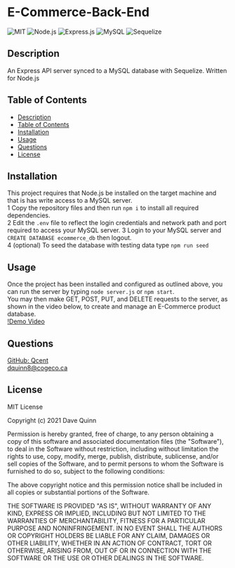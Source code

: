 
# E-Commerce-Back-End
 
 ![MIT](https://img.shields.io/badge/License-MIT-orange)  ![Node.js](https://img.shields.io/badge/Tech-Node.js-lightblue)  ![Express.js](https://img.shields.io/badge/Tech-Express.js-lightblue)  ![MySQL](https://img.shields.io/badge/Tech-MySQL-lightblue)  ![Sequelize](https://img.shields.io/badge/Tech-Sequelize-lightblue) 

## Description
An Express API server synced to a MySQL database with Sequelize. Written for Node.js  

## Table of Contents

* [Description](#description)
* [Table of Contents](#table-of-contents)
* [Installation](#installation)
* [Usage](#usage)
* [Questions](#questions)
* [License](#license)

## Installation

This project requires that Node.js be installed on the target machine and that is has write access to a MySQL server.  
1 Copy the repository files and then run `npm i` to install all required dependencies.  
2 Edit the `.env` file to reflect the login credentials and network path and port required to access your MySQL server. 
3 Login to your MySQL server and `CREATE DATABASE ecommerce_db` then logout.  
4 (optional) To seed the database with testing data type `npm run seed` 

## Usage

Once the project has been installed and configured as outlined above, you can run the server by typing `node server.js` or `npm start`.  
You may then make GET, POST, PUT, and DELETE requests to the server, as shown in the video below, to create and manage an E-Commerce product database.  
[!Demo Video](videoURL) 

## Questions

[GitHub: Qcent](https://github.com/Qcent)  
dquinn8@cogeco.ca

   
## License

MIT License

Copyright (c) 2021 Dave Quinn

Permission is hereby granted, free of charge, to any person obtaining a copy
of this software and associated documentation files (the "Software"), to deal
in the Software without restriction, including without limitation the rights
to use, copy, modify, merge, publish, distribute, sublicense, and/or sell
copies of the Software, and to permit persons to whom the Software is
furnished to do so, subject to the following conditions:

The above copyright notice and this permission notice shall be included in all
copies or substantial portions of the Software.

THE SOFTWARE IS PROVIDED "AS IS", WITHOUT WARRANTY OF ANY KIND, EXPRESS OR
IMPLIED, INCLUDING BUT NOT LIMITED TO THE WARRANTIES OF MERCHANTABILITY,
FITNESS FOR A PARTICULAR PURPOSE AND NONINFRINGEMENT. IN NO EVENT SHALL THE
AUTHORS OR COPYRIGHT HOLDERS BE LIABLE FOR ANY CLAIM, DAMAGES OR OTHER
LIABILITY, WHETHER IN AN ACTION OF CONTRACT, TORT OR OTHERWISE, ARISING FROM,
OUT OF OR IN CONNECTION WITH THE SOFTWARE OR THE USE OR OTHER DEALINGS IN THE
SOFTWARE.
                 

     
